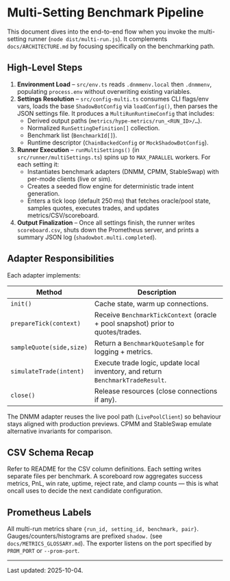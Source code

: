 # Multi-Setting Benchmark Pipeline

This document dives into the end-to-end flow when you invoke the multi-setting runner (`node dist/multi-run.js`). It complements `docs/ARCHITECTURE.md` by focusing specifically on the benchmarking path.

## High-Level Steps

1. **Environment Load** – `src/env.ts` reads `.dnmmenv.local` then `.dnmmenv`, populating `process.env` without overwriting existing variables.
2. **Settings Resolution** – `src/config-multi.ts` consumes CLI flags/env vars, loads the base `ShadowBotConfig` via `loadConfig()`, then parses the JSON settings file. It produces a `MultiRunRuntimeConfig` that includes:
   - Derived output paths (`metrics/hype-metrics/run_<RUN_ID>/…`).
   - Normalized `RunSettingDefinition[]` collection.
   - Benchmark list (`BenchmarkId[]`).
   - Runtime descriptor (`ChainBackedConfig` or `MockShadowBotConfig`).
3. **Runner Execution** – `runMultiSettings()` (in `src/runner/multiSettings.ts`) spins up to `MAX_PARALLEL` workers. For each setting it:
   - Instantiates benchmark adapters (DNMM, CPMM, StableSwap) with per-mode clients (live or sim).
   - Creates a seeded flow engine for deterministic trade intent generation.
   - Enters a tick loop (default 250 ms) that fetches oracle/pool state, samples quotes, executes trades, and updates metrics/CSV/scoreboard.
4. **Output Finalization** – Once all settings finish, the runner writes `scoreboard.csv`, shuts down the Prometheus server, and prints a summary JSON log (`shadowbot.multi.completed`).

## Adapter Responsibilities

Each adapter implements:

| Method | Description |
| --- | --- |
| `init()` | Cache state, warm up connections. |
| `prepareTick(context)` | Receive `BenchmarkTickContext` (oracle + pool snapshot) prior to quotes/trades. |
| `sampleQuote(side,size)` | Return a `BenchmarkQuoteSample` for logging + metrics. |
| `simulateTrade(intent)` | Execute trade logic, update local inventory, and return `BenchmarkTradeResult`. |
| `close()` | Release resources (close connections if any). |

The DNMM adapter reuses the live pool path (`LivePoolClient`) so behaviour stays aligned with production previews. CPMM and StableSwap emulate alternative invariants for comparison.

## CSV Schema Recap

Refer to README for the CSV column definitions. Each setting writes separate files per benchmark. A scoreboard row aggregates success metrics, PnL, win rate, uptime, reject rate, and clamp counts — this is what oncall uses to decide the next candidate configuration.

## Prometheus Labels

All multi-run metrics share `{run_id, setting_id, benchmark, pair}`. Gauges/counters/histograms are prefixed `shadow.` (see `docs/METRICS_GLOSSARY.md`). The exporter listens on the port specified by `PROM_PORT` or `--prom-port`.

---

Last updated: 2025-10-04.
